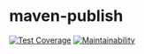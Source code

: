 # maven-publish

[![Test Coverage](https://api.codeclimate.com/v1/badges/90aa03dca1ef28d9cef3/test_coverage)](https://codeclimate.com/github/hamzashoukat94/maven-publish/test_coverage)
[![Maintainability](https://api.codeclimate.com/v1/badges/90aa03dca1ef28d9cef3/maintainability)](https://codeclimate.com/github/hamzashoukat94/maven-publish/maintainability)
